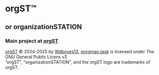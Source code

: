 # orgST™
## or organizationSTATION  
### Main project at [orgST](https://github.com/MakiDevelops/orgST)
[orgST](https://github.com/MakiDevelops/orgST) © 2024-2025 by [Wdboyes13](https://github.com/Wdboyes13), [progman.task](https://github.com/MakiDevelops) is licensed under The GNU General Public Licens v3  
“orgST”, "organizationSTATION", and the orgST logo are trademarks of orgST.
